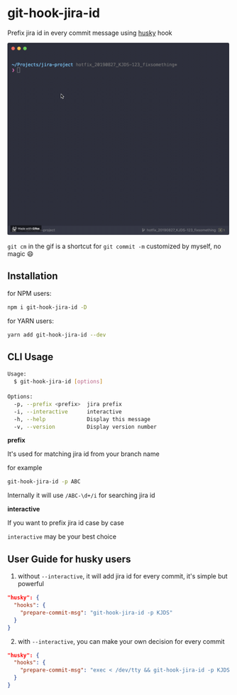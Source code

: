 # git-hook-jira-id

Prefix jira id in every commit message using [husky](https://github.com/typicode/husky) hook

<img width="500px" src="media/terminal.gif" alt="terminal.gif">

`git cm` in the gif is a shortcut for `git commit -m` customized by myself, no magic 😄

## Installation

for NPM users:

```bash
npm i git-hook-jira-id -D
```

for YARN users:

```bash
yarn add git-hook-jira-id --dev
```

## CLI Usage

```bash
Usage:
  $ git-hook-jira-id [options]

Options:
  -p, --prefix <prefix>  jira prefix
  -i, --interactive      interactive
  -h, --help             Display this message
  -v, --version          Display version number
```

**prefix**

It's used for matching jira id from your branch name

for example

```bash
git-hook-jira-id -p ABC
```

Internally it will use `/ABC-\d+/i` for searching jira id

**interactive**

If you want to prefix jira id case by case

`interactive` may be your best choice


## User Guide for husky users

1. without `--interactive`, it will add jira id for every commit, it's simple but powerful

```json
"husky": {
  "hooks": {
    "prepare-commit-msg": "git-hook-jira-id -p KJDS"
  }
}
```

2. with `--interactive`, you can make your own decision for every commit

```json
"husky": {
  "hooks": {
    "prepare-commit-msg": "exec < /dev/tty && git-hook-jira-id -p KJDS -i || true"
  }
}
```
